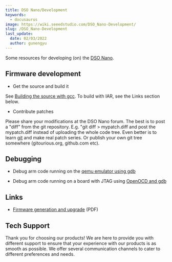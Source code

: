 ```yaml
---
title: DSO Nano/Development
keywords:
  - docusaurus
image: https://wiki.seeedstudio.com/DSO_Nano-Development/
slug: /DSO_Nano-Development
last_update:
  date: 02/03/2022
  author: gunengyu
---
```


Some resources for developing (on) the [DSO Nano](/DSO_Nano "DSO Nano").

## Firmware development

* Get the source and build it

See [Building the source with gcc](/DSO_Nano-gcc "DSO Nano/gcc"). To build with IAR, see the Links section below.

* Contribute patches

Please share your modifications at the DSO Nano forum. The best is to post a "diff" from the git repository. E.g. "git diff &gt; mypatch.diff and post the mypatch.diff instead of uploading the whole code tree. Even better is to learn [git](http://git-scm.com/) and make real patch series. Or publish your own git tree somewhere (gitourious.org, github.com etc).

## Debugging

* Debug arm code running on the [qemu emulator using gdb](/DSO_Nano-Qemu_gdb "DSO Nano/Qemu gdb")

* Debug arm code running on a board with JTAG using [OpenOCD and gdb](/DSO_Nano-OpenOCD_gdb "DSO Nano/OpenOCD gdb")

## Links

* [Firmware generation and upgrade](http://dsonano.googlecode.com/files/DSO%20nano%20firmware%20generation%20and%20upgrade.pdf) (PDF)

## Tech Support

Thank you for choosing our products! We are here to provide you with different support to ensure that your experience with our products is as smooth as possible. We offer several communication channels to cater to different preferences and needs.

<div class="button_tech_support_container">
<a href="https://forum.seeedstudio.com/" class="button_forum"></a> 
<a href="https://www.seeedstudio.com/contacts" class="button_email"></a>
</div>

<div class="button_tech_support_container">
<a href="https://discord.gg/eWkprNDMU7" class="button_discord"></a> 
<a href="https://github.com/Seeed-Studio/wiki-documents/discussions/69" class="button_discussion"></a>
</div>
